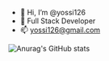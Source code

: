- 👋 Hi, I’m @yossi126
- 👀 Full Stack Developer
- 📫 yossi126@gmail.com

<!---
yossi126/yossi126 is a ✨ special ✨ repository because its `README.md` (this file) appears on your GitHub profile.
You can click the Preview link to take a look at your changes.
--->

![Anurag's GitHub stats](https://github-readme-stats.vercel.app/api?username=yossi126&show_icons=true&theme=dark)
